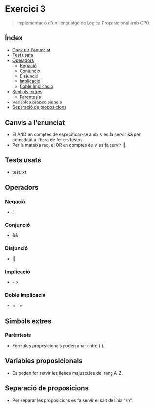 # Exercici 3
> Implementació d'un llenguatge de Lògica Proposicional amb CP0.

## Índex
* [Canvis a l'enunciat](#canvis-a-lenunciat)
* [Test usats](#tests-usats)
* [Operadors](#operadors)
  * [Negació](#negació)
  * [Conjunció](#conjunció)
  * [Disjunció](#disjunció)
  * [Implicació](#implicació)
  * [Doble Implicació](#doble-implicació)
* [Simbols extres](#simbols-extres)
  * [Parentesis](#parentesis)
* [Variables propocisionals](#variables-proposicionals)
* [Separació de proposicions](#separació-de-proposicions)

## Canvis a l'enunciat
- El AND en comptes de especificar-se amb ∧ es fa servir && per comoditat a l'hora de fer els testos.
- Per la mateixa rao, el OR en comptes de ∨ es fa servir ||.

## Tests usats
- test.txt

## Operadors
### Negació
- !
### Conjunció
- &&
### Disjunció
- ||
### Implicació
- \- \>
### Doble Implicació
- \< \- \>

## Simbols extres
### Parèntesis
- Formules proposicionals poden anar entre ( ).

## Variables proposicionals
- Es poden fer servir les lletres majuscules del rang A-Z.

## Separació de proposicions
- Per separar les proposicions es fa servir el salt de línia "\n".
